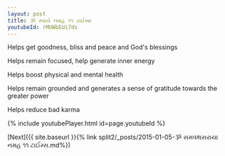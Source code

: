 ```yaml
---
layout: post
title: ૐ રુઠાવે નમહ ૧૧ ટાઈમ્સ
youtubeId: rMUWbEUi7ds
---
```

 
 
Helps get goodness, bliss and peace and God's blessings
 
Helps remain focused, help generate inner energy 
 
Helps boost physical and mental health 
 
Helps remain grounded and generates a sense of gratitude towards the greater power 
 
Helps reduce bad karma
 
 
 
 


{% include youtubePlayer.html id=page.youtubeId %}
 
[Next]({{ site.baseurl }}{% link  split2/_posts/2015-01-05-ૐ સમવથસરાયા નમહ ૧૧ ટાઈમ્સ.md%})
 
